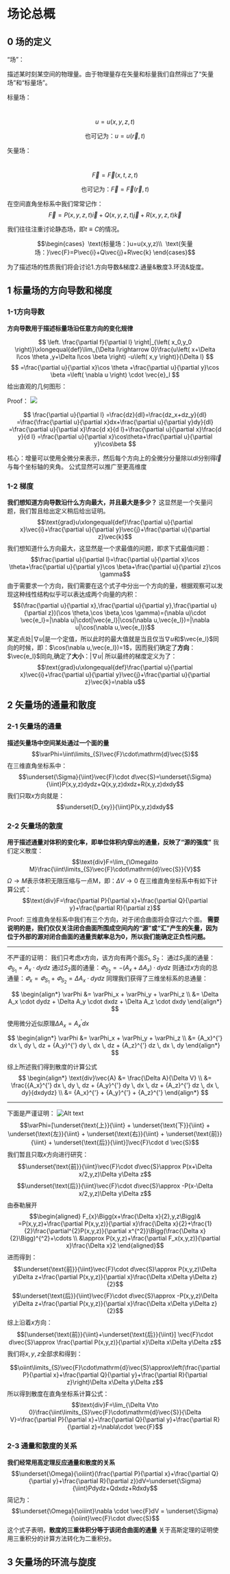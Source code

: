 # 场论总概

## 0 场的定义

“场”：

描述某时刻某空间的物理量。由于物理量存在矢量和标量我们自然得出了“矢量场”和“标量场”。

标量场：

                                $$ u=u\left( x,y,z,t \right)  $$

$$ \text{也可记为：}u=u\left( \vec{r},t \right)  $$

矢量场：

            $$ \vec{F}=\vec{F}\left( x,t,z,t \right)  $$

$$ \text{也可记为：}\vec{F}=\vec{F}\left( \vec{r},t \right)  $$

在空间直角坐标系中我们常常记作：  
$$\vec{F}=P(x,y,z,t)\vec{i}+Q(x,y,z,t)\vec{j}+R(x,y,z,t)\vec{k}$$

我们往往注重讨论静态场，即${t\equiv C}$的情况。

$$\begin{cases}
 \text{标量场：}u=u(x,y,z)\\
 \text{矢量场：}\vec{F}=P\vec{i}+Q\vec{j}+R\vec{k}
\end{cases}$$

为了描述场的性质我们将会讨论1.方向导数&梯度2.通量&散度3.环流&旋度。

## 1 标量场的方向导数和梯度

### 1-1方向导数

**方向导数用于描述标量场沿任意方向的变化规律**

$$ \left. \frac{\partial f}{\partial l} \right|_{\left( x_0,y_0 \right)}\xlongequal{def}\lim_{\Delta l\rightarrow 0}\frac{u\left( x+\Delta l\cos \theta ,y+\Delta l\cos \beta \right) -u\left( x,y \right)}{\Delta l} $$ $$ =\frac{\partial u}{\partial x}\cos \theta +\frac{\partial u}{\partial y}\cos \beta =\left( \nabla u \right) \cdot \vec{e}_l $$
给出直观的几何图形：


Proof：
![](Pasted%20image%2020230924140736.png)


$$
\frac{\partial u}{\partial l}
=\frac{dz}{dl}=\frac{dz_x+dz_y}{dl}
=\frac{\frac{\partial u}{\partial x}dx+\frac{\partial u}{\partial y}dy}{dl}
=\frac{\partial u}{\partial x}\frac{d x}{d l}+\frac{\partial u}{\partial x}\frac{d y}{d l}
=\frac{\partial u}{\partial x}\cos\theta+\frac{\partial u}{\partial y}\cos\beta
$$

核心：增量可以使用全微分来表示，然后每个方向上的全微分分量除以dl分别得$\vec{l}$与每个坐标轴的夹角。
公式显然可以推广至更高维度
### 1-2 梯度

**我们想知道方向导数沿什么方向最大，并且最大是多少？**
这显然是一个矢量问题，我们暂且给出定义稍后给出证明。
$$\text{grad}u\xlongequal{def}\frac{\partial u}{\partial x}\vec{i}+\frac{\partial u}{\partial y}\vec{j}+\frac{\partial u}{\partial z}\vec{k}$$
我们想知道什么方向最大，这显然是一个求最值的问题，即求下式最值问题：
$$\frac{\partial u}{\partial l}=\frac{\partial u}{\partial x}\cos \theta+\frac{\partial u}{\partial y}\cos \beta+\frac{\partial u}{\partial z}\cos \gamma$$
由于需要求一个方向，我们需要在这个式子中分出一个方向的量，根据观察可以发现这种线性结构似乎可以表达成两个向量的内积：
$$(\frac{\partial u}{\partial x},\frac{\partial u}{\partial y},\frac{\partial u}{\partial z})(\cos \theta,\cos \beta,\cos \gamma)=(\nabla u)\cdot \vec{e_l}=|\nabla u|\cdot|\vec{e_l}|\cos(\nabla u,\vec{e_l})=|\nabla u|\cos(\nabla u,\vec{e_l})$$
某定点处$|\nabla u|$是一个定值，所以此时的最大值就是当且仅当$\nabla u$和$\vec{e_l}$同向的时候，即：$\cos(\nabla u,\vec{e_l})=1$，因而我们确定了**方向**：$\vec{e_l}$同向,确定了**大小**：$|\nabla u|$
所以最终的梯度定义为了：$$\text{grad}u\xlongequal{def}\frac{\partial u}{\partial x}\vec{i}+\frac{\partial u}{\partial y}\vec{j}+\frac{\partial u}{\partial z}\vec{k}=\nabla u$$

## 2 矢量场的通量和散度

### 2-1 矢量场的通量

**描述矢量场中空间某处通过一个面的量**
![]()
$$\varPhi=\iint\limits_{S}\vec{F}\cdot\mathrm{d}\vec{S}$$
在三维直角坐标系中：
$$\underset{\Sigma}{\iint}\vec{F}\cdot d\vec{S}=\underset{\Sigma}{\iint}P(x,y,z)dydz+Q(x,y,z)dxdz+R(x,y,z)dxdy$$
我们只取$x$方向就是：
$$\underset{D_{xy}}{\iint}P(x,y,z)dxdy$$
### 2-2 矢量场的散度
**用于描述通量对体积的变化率，即单位体积内穿出的通量，反映了“源的强度”**
我们定义散度：
$$\text{div}F=\lim_{\Omega\to M}\frac{\iint\limits_{S}\vec{F}\cdot\mathrm{d}\vec{S}}{V}$$
$\Omega\to M$表示体积无限压缩与一点M，即：$\Delta V \to 0$
在三维直角坐标系中有如下计算公式：
$$\text{div}F=\frac{\partial P}{\partial x}+\frac{\partial Q}{\partial y}+\frac{\partial R}{\partial z}$$
Proof:
三维直角坐标系中我们有三个方向，对于闭合曲面将会穿过六个面。
**需要说明的是，我们仅仅关注闭合曲面所围成空间内的“源”或“汇”产生的矢量，因为位于外部的源对闭合曲面的通量贡献率总为0，所以我们能确定正负性问题。**

---
不严谨的证明：
我们只考虑$x$方向，该方向有两个面$S_1,S_2$：
通过$S_1$面的通量：$\varPhi_{S_1}=A_x\cdot dydz$
通过$S_2$面的通量：$\varPhi_{S_2}=-(A_x + \Delta A_x)\cdot dydz$
则通过$x$方向的总通量：$\varPhi_x=\varPhi_{S_1}+\varPhi_{S_2} = \Delta A_x\cdot dydz$
同理我们获得了三维坐标系的总通量：


$$
\begin{align*}
\varPhi &= \varPhi_x + \varPhi_y + \varPhi_z \\
&= \Delta A_x \cdot dydz + \Delta A_y \cdot dxdz + \Delta A_z \cdot dxdy
\end{align*}
$$

使用微分近似原理$\Delta A_x={A_x}^{'}dx$


$$
\begin{align*}
\varPhi &= \varPhi_x + \varPhi_y + \varPhi_z \\
&= {A_x}^{'} dx \, dy \, dz + {A_y}^{'} dy \, dx \, dz + {A_z}^{'} dz \, dx \, dy
\end{align*}
$$




综上所述我们得到散度的计算公式
$$
\begin{align*}
\text{div}\vec{A} &= \frac{\Delta A}{\Delta V} \\
&= \frac{{A_x}^{'} dx \, dy \, dz + {A_y}^{'} dy \, dx \, dz + {A_z}^{'} dz \, dx \, dy}{dxdydz} \\
&= {A_x}^{'} + {A_y}^{'} + {A_z}^{'}
\end{align*}
$$

---
下面是严谨证明：
![Alt text](image.png)
$$\varPhi=[\underset{\text{上}}{\iint} + \underset{\text{下}}{\iint} + \underset{\text{左}}{\iint} + \underset{\text{右}}{\iint} + \underset{\text{前}}{\iint} + \underset{\text{后}}{\iint}]\vec{F}\cdot d \vec{S}$$
我们暂且只取$x$方向进行研究：
$$\underset{\text{前}}{\iint}\vec{F}\cdot d\vec{S}\approx P(x+\Delta x/2,y,z)\Delta y\Delta z$$
$$\underset{\text{后}}{\iint}\vec{F}\cdot d\vec{S}\approx -P(x-\Delta x/2,y,z)\Delta y\Delta z$$
由泰勒展开
$$\begin{aligned}
F_{x}\Bigg(x+\frac{\Delta x}{2},y,z\Bigg)& =P(x,y,z)+\frac{\partial P(x,y,z)}{\partial x}\frac{\Delta x}{2}+\frac{1}{2}\frac{\partial^{2}P(x,y,z)}{\partial x^{^2}}\Bigg(\frac{\Delta x}{2}\Bigg)^{^2}+\cdots   \\
&\approx P(x,y,z)+\frac{\partial F_x(x,y,z)}{\partial x}\frac{\Delta x}2
\end{aligned}$$
进而得到：
$$\underset{\text{前}}{\iint}\vec{F}\cdot d\vec{S}\approx P(x,y,z)\Delta y\Delta z+\frac{\partial P(x,y,z)}{\partial x}\frac{\Delta x\Delta y\Delta z}{2}$$
$$\underset{\text{后}}{\iint}\vec{F}\cdot d\vec{S}\approx -P(x,y,z)\Delta y\Delta z+\frac{\partial P(x,y,z)}{\partial x}\frac{\Delta x\Delta y\Delta z}{2}$$
综上沿着$x$方向：
$$[\underset{\text{前}}{\iint}+\underset{\text{后}}{\iint}] \vec{F}\cdot d\vec{S}\approx \frac{\partial P(x,y,z)}{\partial x}\Delta x\Delta y\Delta z$$
我们将$x,y,z$全部求和得到：

$$\oiint\limits_{S}\vec{F}\cdot\mathrm{d}\vec{S}\approx\left(\frac{\partial P}{\partial x}+\frac{\partial Q}{\partial y}+\frac{\partial R}{\partial z}\right)\Delta x\Delta y\Delta z$$
所以得到散度在直角坐标系计算公式：
$$\text{div}F=\lim_{\Delta V\to 0}\frac{\iint\limits_{S}\vec{F}\cdot\mathrm{d}\vec{S}}{\Delta V}=\frac{\partial P}{\partial x}+\frac{\partial Q}{\partial y}+\frac{\partial R}{\partial z}=\nabla\cdot \vec{F}$$

### 2-3 通量和散度的关系

**我们经常用高定理反应通量和散度的关系**
$$\underset{\Omega}{\oiiint}(\frac{\partial P}{\partial x}+\frac{\partial Q}{\partial y}+\frac{\partial R}{\partial z})dV=\underset{\Sigma}{\iint}Pdydz+Qdxdz+Rdxdy$$
简记为：
$$\underset{\Omega}{\oiiint}\nabla \cdot \vec{F}dV = \underset{\Sigma}{\oiint}\vec{F}\cdot d\vec{S}$$
这个式子表明，**散度的三重体积分等于该闭合曲面的通量**
关于高斯定理的证明使用三重积分的计算方法转化为二重积分。

## 3 矢量场的环流与旋度  
